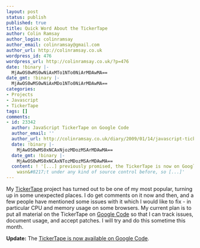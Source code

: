 ```yaml
---
layout: post
status: publish
published: true
title: Quick Word About the TickerTape
author: Colin Ramsay
author_login: colinramsay
author_email: colinramsay@gmail.com
author_url: http://colinramsay.co.uk
wordpress_id: 476
wordpress_url: http://colinramsay.co.uk/?p=476
date: !binary |-
  MjAwOS0wMS0wNiAxMTo1NTo0NiArMDAwMA==
date_gmt: !binary |-
  MjAwOS0wMS0wNiAxMDo1NTo0NiArMDAwMA==
categories:
- Projects
- Javascript
- TickerTape
tags: []
comments:
- id: 23342
  author: JavaScript TickerTape on Google Code
  author_email: ''
  author_url: http://colinramsay.co.uk/diary/2009/01/14/javascript-tickertape-on-google-code/
  date: !binary |-
    MjAwOS0wMS0xNCAxNjozMDozMSArMDAwMA==
  date_gmt: !binary |-
    MjAwOS0wMS0xNCAxNTozMDozMSArMDAwMA==
  content: ! '[...] previously promised, the TickerTape is now on Google Code. It
    wasn&#8217;t under any kind of source control before, so [...]'
---
```

<p>My <a href="http://colinramsay.co.uk/diary/category/tickertape/">TickerTape</a> project has turned out to be one of my most popular, turning up in some unexpected places. I do get comments on it now and then, and a few people have mentioned some issues with it which I would like to fix - in particular CPU and memory usage on some browsers. My current plan is to put all material on the TickerTape on <a href="http://code.google.com/">Google Code</a> so that I can track issues, document usage, and accept patches. I will try and do this sometime this month.</p>
<p><strong>Update:</strong> The <a href="http://colinramsay.co.uk/diary/2009/01/14/javascript-tickertape-on-google-code/">TickerTape is now available on Google Code</a>.</p>
